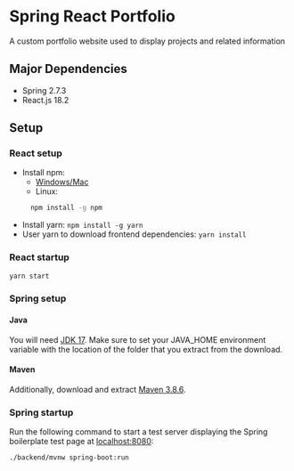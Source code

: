 # Spring React Portfolio
A custom portfolio website used to display projects and related information

## Major Dependencies
 - Spring 2.7.3
 - React.js 18.2

## Setup
### React setup
 - Install npm:
   - [Windows/Mac](https://nodejs.org/en/download/)
   - Linux:
    ```bash
      npm install -g npm
    ```
 - Install yarn: `npm install -g yarn`
 - User yarn to download frontend dependencies: `yarn install`

### React startup
```bash
yarn start
```

### Spring setup
#### Java
You will need [JDK 17](https://www.oracle.com/java/technologies/downloads/#java17). Make sure to set your JAVA\_HOME environment variable with the location of the folder that you extract from the download.
#### Maven
Additionally, download and extract [Maven 3.8.6](https://maven.apache.org/download.cgi).

### Spring startup
Run the following command to start a test server displaying the Spring boilerplate test page at [localhost:8080](localhost:8080):
```bash
./backend/mvnw spring-boot:run
```
